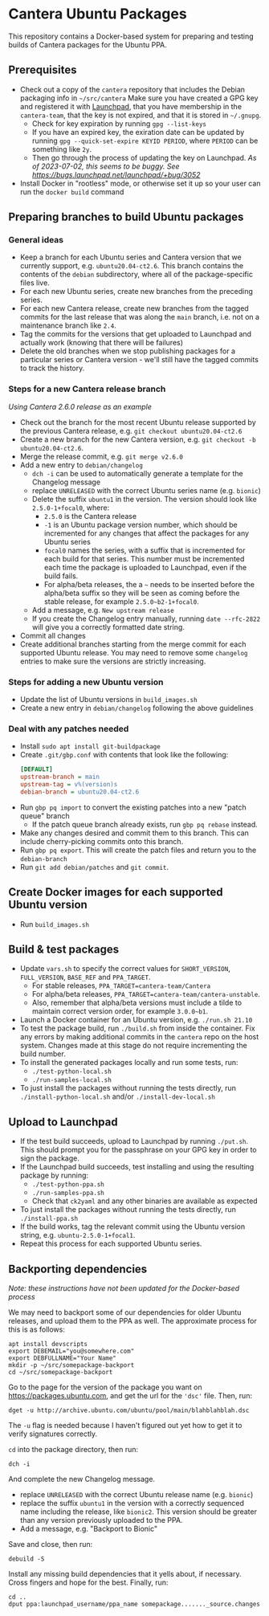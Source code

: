 # Cantera Ubuntu Packages

This repository contains a Docker-based system for preparing and testing builds of
Cantera packages for the Ubuntu PPA.

## Prerequisites

- Check out a copy of the `cantera` repository that includes the Debian packaging info
  in `~/src/cantera`
  Make sure you have created a GPG key and registered it with
  [Launchpad](https://launchpad.net/), that you have membership in the `cantera-team`,
  that the key is not expired, and that it is stored in `~/.gnupg`.
  - Check for key expiration by running `gpg --list-keys`
  - If you have an expired key, the exiration date can be updated by running
    `gpg --quick-set-expire KEYID PERIOD`, where `PERIOD` can be something like `2y`.
  - Then go through the process of updating the key on Launchpad. *As of 2023-07-02,
    this seems to be buggy. See https://bugs.launchpad.net/launchpad/+bug/3052* 
- Install Docker in "rootless" mode, or otherwise set it up so your user can run the
  `docker build` command

## Preparing branches to build Ubuntu packages

### General ideas

- Keep a branch for each Ubuntu series and Cantera version that we currently support,
  e.g. `ubuntu20.04-ct2.6`. This branch contains the contents of the `debian`
  subdirectory, where all of the package-specific files live.
- For each new Ubuntu series, create new branches from the preceding series.
- For each new Cantera release, create new branches from the tagged commits for the
  last release that was along the `main` branch, i.e. not on a maintenance branch like
  `2.4`.
- Tag the commits for the versions that get uploaded to Launchpad and actually work
  (knowing that there will be failures)
- Delete the old branches when we stop publishing packages for a particular series or
  Cantera version - we'll still have the tagged commits to track the history.

### Steps for a new Cantera release branch

*Using Cantera 2.6.0 release as an example*

- Check out the branch for the most recent Ubuntu release supported by the previous
  Cantera release, e.g. `git checkout ubuntu20.04-ct2.6`
- Create a new branch for the new Cantera version, e.g.
  `git checkout -b ubuntu20.04-ct2.6`.
- Merge the release commit, e.g. `git merge v2.6.0`
- Add a new entry to `debian/changelog`
  - `dch -i` can be used to automatically generate a template for the Changelog message
  - replace `UNRELEASED` with the correct Ubuntu series name (e.g. `bionic`)
  - Delete the suffix `ubuntu1` in the version. The version should look like
    `2.5.0-1+focal0`, where:
    - `2.5.0` is the Cantera release
    - `-1` is an Ubuntu package version number, which should be incremented for any
      changes that affect the packages for any Ubuntu series
    - `focal0` names the series, with a suffix that is incremented for each build for
      that series. This number must be incremented each time the package is uploaded to
      Launchpad, even if the build fails.
    - For alpha/beta releases, the a `~` needs to be inserted before the alpha/beta suffix
      so they will be seen as coming before the stable release, for example
      `2.5.0~b2-1+focal0`.
  - Add a message, e.g. `New upstream release`
  - If you create the Changelog entry manually, running `date --rfc-2822` will give you
    a correctly formatted date string.
- Commit all changes
- Create additional branches starting from the merge commit for each supported Ubuntu
  release. You may need to remove some `changelog` entries to make sure the versions
  are strictly increasing.

### Steps for adding a new Ubuntu version

- Update the list of Ubuntu versions in `build_images.sh`
- Create a new entry in `debian/changelog` following the above guidelines

### Deal with any patches needed

- Install `sudo apt install git-buildpackage`
- Create `.git/gbp.conf` with contents that look like the following:
  ```ini
  [DEFAULT]
  upstream-branch = main
  upstream-tag = v%(version)s
  debian-branch = ubuntu20.04-ct2.6
  ```
- Run `gbp pq import` to convert the existing patches into a new "patch queue" branch
  - If the patch queue branch already exists, run `gbp pq rebase` instead.
- Make any changes desired and commit them to this branch. This can include cherry-picking
  commits onto this branch.
- Run `gbp pq export`. This will create the patch files and return you to the `debian-branch`
- Run `git add debian/patches` and `git commit`.

## Create Docker images for each supported Ubuntu version

- Run `build_images.sh`

## Build & test packages

- Update `vars.sh` to specify the correct values for `SHORT_VERSION`, `FULL_VERSION`,
  `BASE_REF` and `PPA_TARGET`.
  - For stable releases, `PPA_TARGET=cantera-team/Cantera`
  - For alpha/beta releases, `PPA_TARGET=cantera-team/cantera-unstable`.
  - Also, remember that alpha/beta versions must include a tilde to maintain correct
    version order, for example `3.0.0~b1`.
- Launch a Docker container for an Ubuntu version, e.g. `./run.sh 21.10`
- To test the package build, run `./build.sh` from inside the container. Fix any errors
  by making additional commits in the `cantera` repo on the host system. Changes made
  at this stage do not require incrementing the build number.
- To install the generated packages locally and run some tests, run:
  - `./test-python-local.sh`
  - `./run-samples-local.sh`
- To just install the packages without running the tests directly, run `./install-python-local.sh` and/or `./install-dev-local.sh`

## Upload to Launchpad
- If the test build succeeds, upload to Launchpad by running `./put.sh`. This should
  prompt you for the passphrase on your GPG key in order to sign the package.
- If the Launchpad build succeeds, test installing and using the resulting package by running:
  - `./test-python-ppa.sh`
  - `./run-samples-ppa.sh`
  - Check that `ck2yaml` and any other binaries are available as expected
- To just install the packages without running the tests directly, run `./install-ppa.sh`
- If the build works, tag the relevant commit using the Ubuntu version string, e.g.
  `ubuntu-2.5.0-1+focal1`.
- Repeat this process for each supported Ubuntu series.

## Backporting dependencies

*Note: these instructions have not been updated for the Docker-based process*

We may need to backport some of our dependencies for older Ubuntu releases, and upload
them to the PPA as well. The approximate process for this is as follows:

```
apt install devscripts
export DEBEMAIL="you@somewhere.com"
export DEBFULLNAME="Your Name"
mkdir -p ~/src/somepackage-backport
cd ~/src/somepackage-backport
```

Go to the page for the version of the package you want on https://packages.ubuntu.com,
and get the url for the `'dsc'` file. Then, run:

```
dget -u http://archive.ubuntu.com/ubuntu/pool/main/blahblahblah.dsc
```

The `-u` flag is needed because I haven't figured out yet how to get it to verify
signatures correctly.

`cd` into the package directory, then run:

```
dch -i
```

And complete the new Changelog message.

- replace `UNRELEASED` with the correct Ubuntu release name (e.g. `bionic`)
- replace the suffix `ubuntu1` in the version with a correctly sequenced name including
  the release, like `bionic2`. This version should be greater than any version
  previously uploaded to the PPA.
- Add a message, e.g. "Backport to Bionic"

Save and close, then run:
```
debuild -S
```

Install any missing build dependencies that it yells about, if necessary. Cross fingers
and hope for the best. Finally, run:

```
cd ..
dput ppa:launchpad_username/ppa_name somepackage......._source.changes
```
